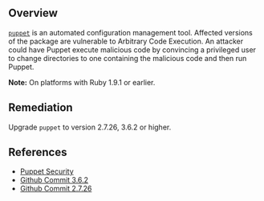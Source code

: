 ## Overview
[`puppet`](https://rubygems.org/gems/puppet) is an automated configuration management tool.
Affected versions of the package are vulnerable to Arbitrary Code Execution. An attacker could have Puppet execute malicious code by convincing a privileged user to change directories to one containing the malicious code and then run Puppet.

**Note:** On platforms with Ruby 1.9.1 or earlier.

## Remediation
Upgrade `puppet` to version 2.7.26, 3.6.2 or higher.

## References
- [Puppet Security](https://puppet.com/security/cve/cve-2014-3248/)
- [Github Commit 3.6.2](https://github.com/puppetlabs/puppet/commit/1d1e1eac451fdd277ff1601b3fb635dcb713c7be)
- [Github Commit 2.7.26](https://github.com/puppetlabs/puppet/commit/4b5586b2d54234dc98d32f4c8d8bf4ecca59022d)
